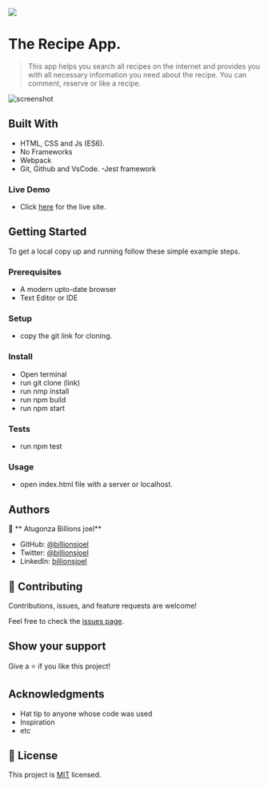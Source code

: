 ![](https://img.shields.io/badge/Microverse-blueviolet)

# The Recipe App.

> This app helps you search all recipes on the internet and provides you with all necessary information you need about the recipe. You can comment, reserve or like a recipe.

![screenshot](./app-screenshot1.png)

## Built With

- HTML, CSS and Js (ES6).
- No Frameworks
- Webpack
- Git, Github and VsCode.
-Jest framework

### Live Demo
 - Click [here]() for the live site.

## Getting Started

To get a local copy up and running follow these simple example steps.

### Prerequisites
- A modern upto-date browser
- Text Editor or IDE

### Setup
 - copy the git link for cloning.

### Install
 - Open terminal
 - run git clone (link)
 - run nmp install
 - run npm build
 - run npm start

### Tests
- run npm test


### Usage
- open index.html file with a server or localhost.

## Authors

👤 ** Atugonza Billions joel**

- GitHub: [@billionsjoel](https://github.com/billionsjoel)
- Twitter: [@billionsjoel](https://twitter.com/BillionsJoel)
- LinkedIn: [billionsjoel](https://www.linkedin.com/in/billionsjoel/)


## 🤝 Contributing

Contributions, issues, and feature requests are welcome!

Feel free to check the [issues page](../../issues/).

## Show your support

Give a ⭐️ if you like this project!

## Acknowledgments

- Hat tip to anyone whose code was used
- Inspiration
- etc

## 📝 License

This project is [MIT](./MIT.md) licensed.